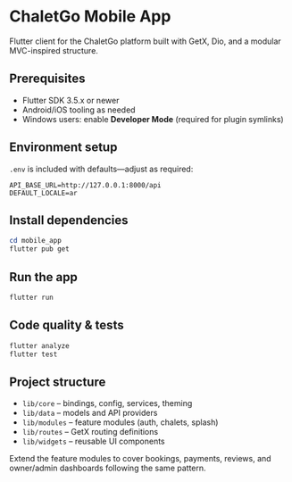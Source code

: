 # ChaletGo Mobile App

Flutter client for the ChaletGo platform built with GetX, Dio, and a modular MVC-inspired structure.

## Prerequisites

- Flutter SDK 3.5.x or newer
- Android/iOS tooling as needed
- Windows users: enable **Developer Mode** (required for plugin symlinks)

## Environment setup

`.env` is included with defaults—adjust as required:

```
API_BASE_URL=http://127.0.0.1:8000/api
DEFAULT_LOCALE=ar
```

## Install dependencies

```powershell
cd mobile_app
flutter pub get
```

## Run the app

```powershell
flutter run
```

## Code quality & tests

```powershell
flutter analyze
flutter test
```

## Project structure

- `lib/core` – bindings, config, services, theming
- `lib/data` – models and API providers
- `lib/modules` – feature modules (auth, chalets, splash)
- `lib/routes` – GetX routing definitions
- `lib/widgets` – reusable UI components

Extend the feature modules to cover bookings, payments, reviews, and owner/admin dashboards following the same pattern.
